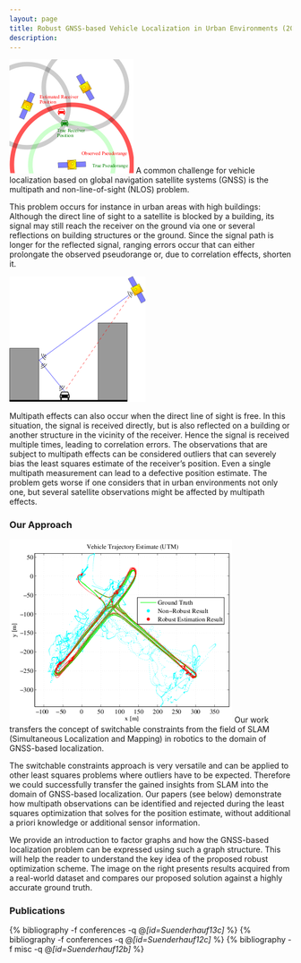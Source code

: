 ```yaml
---
layout: page
title: Robust GNSS-based Vehicle Localization in Urban Environments (2012-2013)
description:
---
```


<img class="pad20 right" src="/assets/img/projects/gnss/3Sats-outlier.png"/>
A common challenge for vehicle localization based on global navigation satellite systems (GNSS) is the multipath and non-line-of-sight (NLOS) problem.

This problem occurs for instance in urban areas with high buildings: Although the direct line of sight to a satellite is blocked by a building, its signal may still reach the receiver on the ground via one or several reflections on building structures or the ground. Since the signal path is longer for the reflected signal, ranging errors occur that can either prolongate the observed pseudorange or, due to correlation effects, shorten it.

<img class="col one pad20 right" src="/assets/img/projects/gnss/multipath.png"/>

Multipath effects can also occur when the direct line of sight is free. In this situation, the signal is received directly, but is also reflected on a building or another structure in the vicinity of the receiver. Hence the signal is received multiple times, leading to correlation errors. The observations that are subject to multipath effects can be considered outliers that can severely bias the least squares estimate of the receiver’s position. Even a single multipath measurement can lead to a defective position estimate. The problem gets worse if one considers that in urban environments not only one, but several satellite observations might be affected by multipath effects.

### Our Approach

<img class="pad20 right" src="/assets/img/projects/gnss/trajectory.png"/>
Our work transfers the concept of switchable constraints from the field of SLAM (Simultaneous Localization and Mapping) in robotics to the domain of GNSS-based localization.

The switchable constraints approach is very versatile and can be applied to other least squares problems where outliers have to be expected. Therefore we could successfully transfer the gained insights from SLAM into the domain of GNSS-based localization. Our papers (see below) demonstrate how multipath observations can be identified and rejected during the least squares optimization that solves for the position estimate, without additional a priori knowledge or additional sensor information.

We provide an introduction to factor graphs and how the GNSS-based localization problem can be expressed using such a graph structure. This will help the reader to understand the key idea of the proposed robust optimization scheme. The image on the right presents results acquired from a real-world dataset and compares our proposed solution against a highly accurate ground truth.


### Publications
  {% bibliography -f conferences -q @*[id=Suenderhauf13c]* %}
  {% bibliography -f conferences -q @*[id=Suenderhauf12c]* %}
  {% bibliography -f misc -q @*[id=Suenderhauf12b]* %}
